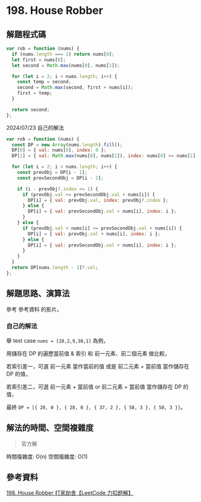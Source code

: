 # 198. House Robber

## 解題程式碼

```javascript
var rob = function (nums) {
  if (nums.length === 1) return nums[0];
  let first = nums[0];
  let second = Math.max(nums[0], nums[1]);

  for (let i = 2; i < nums.length; i++) {
    const temp = second;
    second = Math.max(second, first + nums[i]);
    first = temp;
  }

  return second;
};
```

2024/07/23 自己的解法

```javascript
var rob = function (nums) {
  const DP = new Array(nums.length).fill();
  DP[0] = { val: nums[0], index: 0 };
  DP[1] = { val: Math.max(nums[0], nums[1]), index: nums[0] >= nums[1] ? 0 : 1 };

  for (let i = 2; i < nums.length; i++) {
    const prevObj = DP[i - 1];
    const prevSecondObj = DP[i - 2];

    if (i - prevObj?.index <= 1) {
      if (prevObj.val >= prevSecondObj.val + nums[i]) {
        DP[i] = { val: prevObj.val, index: prevObj?.index };
      } else {
        DP[i] = { val: prevSecondObj.val + nums[i], index: i };
      }
    } else {
      if (prevObj.val + nums[i] >= prevSecondObj.val + nums[i]) {
        DP[i] = { val: prevObj.val + nums[i], index: i };
      } else {
        DP[i] = { val: prevSecondObj.val + nums[i], index: i };
      }
    }
  }
  return DP[nums.length - 1]?.val;
};
```

## 解題思路、演算法

參考 參考資料 的影片。

### 自己的解法

舉 test case `nums = [28,2,9,30,1]` 為例，

用儲存在 DP 的遍歷當前值 & 索引 和 前一元素、前二個元素 做比較，

若索引差一，可選 前一元素 當作當前的值 或是 前二元素 + 當前值 當作儲存在 DP 的值，

若索引差二，可選 前一元素 + 當前值 or 前二元素 + 當前值 當作儲存在 DP 的值，

最終 `DP = [{ 28, 0 }, { 28, 0 }, { 37, 2 }, { 58, 3 }, { 58, 3 }]`。

## 解法的時間、空間複雜度

> 官方解

時間複雜度: O(n)
空間複雜度: O(1)

## 參考資料

[198. House Robber 打家劫舍【LeetCode 力扣题解】](https://youtu.be/eyFkoYVlyHE)
